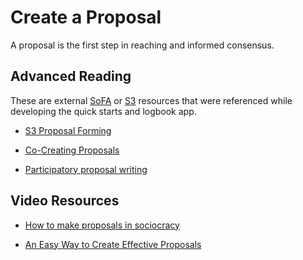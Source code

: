 # Create a Proposal 

A proposal is the first step in reaching and informed consensus.


## Advanced Reading

These are external [SoFA](/glossary/#sofa) or [S3](/glossary/#s3) resources that were referenced while developing the quick starts and logbook app.

* [S3 Proposal Forming](https://patterns.sociocracy30.org/proposal-forming.html)

* [Co-Creating Proposals](https://patterns.sociocracy30.org/co-create-proposals.html)

* [Participatory proposal writing](https://www.sociocracyforall.org/participatory-proposal-writing/)

## Video Resources

* [How to make proposals in sociocracy](https://www.sociocracyforall.org/how-to-make-proposals-in-sociocracy/)

* [An Easy Way to Create Effective Proposals](https://www.sociocracyforall.org/an-easy-way-to-create-effective-proposals/)